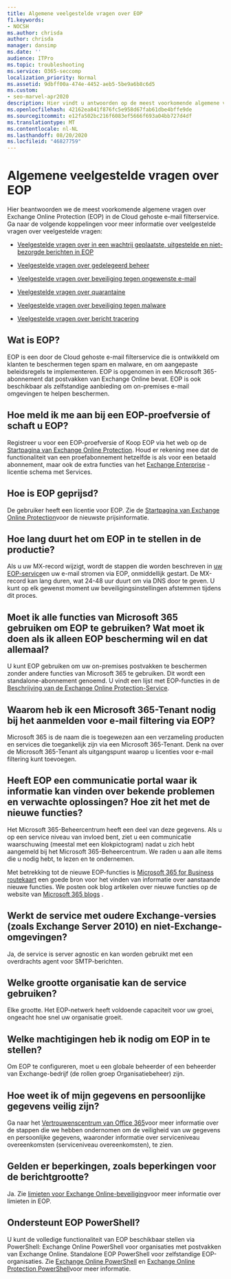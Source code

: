 ```yaml
---
title: Algemene veelgestelde vragen over EOP
f1.keywords:
- NOCSH
ms.author: chrisda
author: chrisda
manager: dansimp
ms.date: ''
audience: ITPro
ms.topic: troubleshooting
ms.service: O365-seccomp
localization_priority: Normal
ms.assetid: 9dbff00a-474e-4452-aeb5-5be9a6b8c6d5
ms.custom:
- seo-marvel-apr2020
description: Hier vindt u antwoorden op de meest voorkomende algemene vragen over de in de Cloud gehoste e-mail filterservice van Exchange Online Protection (EOP).
ms.openlocfilehash: 42162ea841f876fc5e958d67fab61dbe4bffe9de
ms.sourcegitcommit: e12fa502bc216f6083ef5666f693a04bb727d4df
ms.translationtype: MT
ms.contentlocale: nl-NL
ms.lasthandoff: 08/20/2020
ms.locfileid: "46827759"
---
```

# <a name="eop-general-faq"></a>Algemene veelgestelde vragen over EOP

Hier beantwoorden we de meest voorkomende algemene vragen over Exchange Online Protection (EOP) in de Cloud gehoste e-mail filterservice. Ga naar de volgende koppelingen voor meer informatie over veelgestelde vragen over veelgestelde vragen:

- [Veelgestelde vragen over in een wachtrij geplaatste, uitgestelde en niet-bezorgde berichten in EOP](eop-queued-deferred-and-bounced-messages-faq.md)

- [Veelgestelde vragen over gedelegeerd beheer](delegated-administration-faq.md)

- [Veelgestelde vragen over beveiliging tegen ongewenste e-mail](anti-spam-protection-faq.md)

- [Veelgestelde vragen over quarantaine](quarantine-faq.md)

- [Veelgestelde vragen over beveiliging tegen malware](anti-malware-protection-faq-eop.md)

- [Veelgestelde vragen over bericht tracering](https://docs.microsoft.com/exchange/monitoring/trace-an-email-message/message-trace-faq)

## <a name="what-is-eop"></a>Wat is EOP?

EOP is een door de Cloud gehoste e-mail filterservice die is ontwikkeld om klanten te beschermen tegen spam en malware, en om aangepaste beleidsregels te implementeren. EOP is opgenomen in een Microsoft 365-abonnement dat postvakken van Exchange Online bevat. EOP is ook beschikbaar als zelfstandige aanbieding om on-premises e-mail omgevingen te helpen beschermen.

## <a name="how-do-i-sign-up-for-an-eop-trial-or-purchase-eop"></a>Hoe meld ik me aan bij een EOP-proefversie of schaft u EOP?

Registreer u voor een EOP-proefversie of Koop EOP via het web op de [Startpagina van Exchange Online Protection](https://products.office.com/exchange/exchange-email-security-spam-protection). Houd er rekening mee dat de functionaliteit van een proefabonnement hetzelfde is als voor een betaald abonnement, maar ook de extra functies van het [Exchange Enterprise](https://products.office.com/exchange/microsoft-exchange-server-licensing-licensing-overview) -licentie schema met Services.

## <a name="how-is-eop-priced"></a>Hoe is EOP geprijsd?

De gebruiker heeft een licentie voor EOP. Zie de [Startpagina van Exchange Online Protection](https://products.office.com/exchange/exchange-email-security-spam-protection)voor de nieuwste prijsinformatie.

## <a name="how-long-does-it-take-to-put-eop-into-production"></a>Hoe lang duurt het om EOP in te stellen in de productie?

Als u uw MX-record wijzigt, wordt de stappen die worden beschreven in [uw EOP-service](set-up-your-eop-service.md)en uw e-mail stromen via EOP, onmiddellijk gestart. De MX-record kan lang duren, wat 24-48 uur duurt om via DNS door te geven. U kunt op elk gewenst moment uw beveiligingsinstellingen afstemmen tijdens dit proces.

## <a name="do-i-have-to-use-all-features-of-microsoft-365-to-use-eop-what-if-i-just-want-eop-protection-and-thats-all"></a>Moet ik alle functies van Microsoft 365 gebruiken om EOP te gebruiken? Wat moet ik doen als ik alleen EOP bescherming wil en dat allemaal?

U kunt EOP gebruiken om uw on-premises postvakken te beschermen zonder andere functies van Microsoft 365 te gebruiken. Dit wordt een standalone-abonnement genoemd. U vindt een lijst met EOP-functies in de [Beschrijving van de Exchange Online Protection-Service](https://docs.microsoft.com/office365/servicedescriptions/exchange-online-protection-service-description/exchange-online-protection-service-description).

## <a name="why-do-i-need-a-microsoft-365-tenant-when-signing-up-for-email-filtering-through-eop"></a>Waarom heb ik een Microsoft 365-Tenant nodig bij het aanmelden voor e-mail filtering via EOP?

Microsoft 365 is de naam die is toegewezen aan een verzameling producten en services die toegankelijk zijn via een Microsoft 365-Tenant. Denk na over de Microsoft 365-Tenant als uitgangspunt waarop u licenties voor e-mail filtering kunt toevoegen.

## <a name="does-eop-have-a-communication-portal-where-i-can-find-out-about-known-issues-and-expected-resolutions-what-about-new-features"></a>Heeft EOP een communicatie portal waar ik informatie kan vinden over bekende problemen en verwachte oplossingen? Hoe zit het met de nieuwe functies?

Het Microsoft 365-Beheercentrum heeft een deel van deze gegevens. Als u op een service niveau van invloed bent, ziet u een communicatie waarschuwing (meestal met een klokpictogram) nadat u zich hebt aangemeld bij het Microsoft 365-Beheercentrum. We raden u aan alle items die u nodig hebt, te lezen en te ondernemen.

Met betrekking tot de nieuwe EOP-functies is [Microsoft 365 for Business routekaart](https://www.microsoft.com/microsoft-365/roadmap?filters=O365) een goede bron voor het vinden van informatie over aanstaande nieuwe functies. We posten ook blog artikelen over nieuwe functies op de website van [Microsoft 365 blogs](https://www.microsoft.com/microsoft-365/blog/) .

## <a name="does-the-service-work-with-legacy-exchange-versions-such-as-exchange-server-2010-and-non-exchange-environments"></a>Werkt de service met oudere Exchange-versies (zoals Exchange Server 2010) en niet-Exchange-omgevingen?

Ja, de service is server agnostic en kan worden gebruikt met een overdrachts agent voor SMTP-berichten.

## <a name="what-size-organization-can-use-the-service"></a>Welke grootte organisatie kan de service gebruiken?

Elke grootte. Het EOP-netwerk heeft voldoende capaciteit voor uw groei, ongeacht hoe snel uw organisatie groeit.

## <a name="what-permissions-do-i-need-to-set-up-eop"></a>Welke machtigingen heb ik nodig om EOP in te stellen?

Om EOP te configureren, moet u een globale beheerder of een beheerder van Exchange-bedrijf (de rollen groep Organisatiebeheer) zijn.

## <a name="how-do-i-know-my-data-and-private-information-are-safe"></a>Hoe weet ik of mijn gegevens en persoonlijke gegevens veilig zijn?

Ga naar het [Vertrouwenscentrum van Office 365](https://www.microsoft.com/trust-center)voor meer informatie over de stappen die we hebben ondernomen om de veiligheid van uw gegevens en persoonlijke gegevens, waaronder informatie over serviceniveau overeenkomsten (serviceniveau overeenkomsten), te zien.

## <a name="are-there-any-limits-i-should-be-aware-of-such-as-message-size-limitations"></a>Gelden er beperkingen, zoals beperkingen voor de berichtgrootte?

Ja. Zie [limieten voor Exchange Online-beveiliging](https://docs.microsoft.com/office365/servicedescriptions/exchange-online-protection-service-description/exchange-online-protection-limits)voor meer informatie over limieten in EOP.

## <a name="does-eop-support-powershell"></a>Ondersteunt EOP PowerShell?

U kunt de volledige functionaliteit van EOP beschikbaar stellen via PowerShell: Exchange Online PowerShell voor organisaties met postvakken van Exchange Online. Standalone EOP PowerShell voor zelfstandige EOP-organisaties. Zie [Exchange Online PowerShell](https://docs.microsoft.com/powershell/exchange/exchange-online-powershell) en [Exchange Online Protection PowerShell](https://docs.microsoft.com/powershell/exchange/exchange-online-protection-powershell)voor meer informatie.
